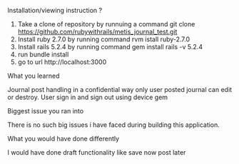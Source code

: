 Installation/viewing instruction ?

  1. Take a clone of repository by runnuing a command 
    git clone https://github.com/rubywithrails/metis_journal_test.git
  2. Install ruby 2.7.0 by running command
    rvm istall ruby-2.7.0
  3. Install rails 5.2.4 by running command
    gem install rails -v 5.2.4
  4. run bundle install
  5. go to url http://localhost:3000

What you learned

  Journal post handling in a confidential way only user posted journal can edit or destroy. User sign in and sign out using device gem

Biggest issue you ran into

  There is no such big issues i have faced during building this application.

What you would have done differently 

  I would have done draft functionality like save now post later
